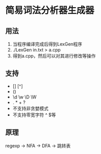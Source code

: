 # 简易词法分析器生成器

## 用法
1. 当程序编译完成后得到LexGen程序
2. ./LexGen in.txt > a.cpp
3. 得到a.cpp，然后可以对其进行修改等操作

## 支持
- [] [^]
- ()
- \d \w \D \W
- . * + ?
- 不支持非贪婪模式
- 不支持零宽字符 ^ $等

## 原理
regexp -> NFA -> DFA -> 跳转表
